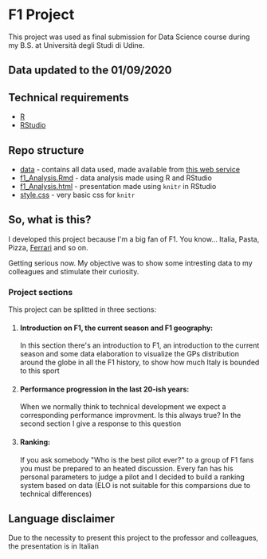 # F1 Project
This project was used as final submission for Data Science course during my B.S. at Università degli Studi di Udine.

## Data updated to the 01/09/2020

## Technical requirements
* [R](https://www.r-project.org/)
* [RStudio](https://rstudio.com/)

## Repo structure
* [data](https://github.com/FraBomba6/F1_Project/tree/master/data) - contains all data used, made available from [this web service](http://ergast.com/mrd/)
* [f1_Analysis.Rmd](https://github.com/FraBomba6/F1_Project/blob/master/f1_Analysis.Rmd) - data analysis made using R and RStudio
* [f1_Analysis.html](https://github.com/FraBomba6/F1_Project/blob/master/f1_Analysis.html) - presentation made using `knitr` in RStudio
* [style.css](https://github.com/FraBomba6/F1_Project/blob/master/style.css) - very basic css for `knitr`

## So, what is this?
I developed this project because I'm a big fan of F1. You know... Italia, Pasta, Pizza, [Ferrari](https://pbs.twimg.com/media/Egg-nCSVkAAOx5-?format=jpg&name=small) and so on.

Getting serious now. My objective was to show some intresting data to my colleagues and stimulate their curiosity.

### Project sections
This project can be splitted in three sections:
1. #### Introduction on F1, the current season and F1 geography:
    In this section there's an introduction to F1, an introduction to the current season and some data elaboration to visualize the GPs distribution around the globe in all the F1 history, to show how much Italy is bounded to this sport
2. #### Performance progression in the last 20-ish years:
    When we normally think to technical development we expect a corresponding performance improvment. Is this always true? In the second section I give a response to this question
3. #### Ranking:
    If you ask somebody "Who is the best pilot ever?" to a group of F1 fans you must be prepared to an heated discussion. Every fan has his personal parameters to judge a pilot and I decided to build a ranking system based on data (ELO is not suitable for this comparsions due to technical differences)

## Language disclaimer
Due to the necessity to present this project to the professor and colleagues, the presentation is in Italian
